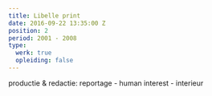 ```yaml
---
title: Libelle print
date: 2016-09-22 13:35:00 Z
position: 2
period: 2001 - 2008
type:
  werk: true
  opleiding: false
---
```


productie & redactie: reportage - human interest - interieur